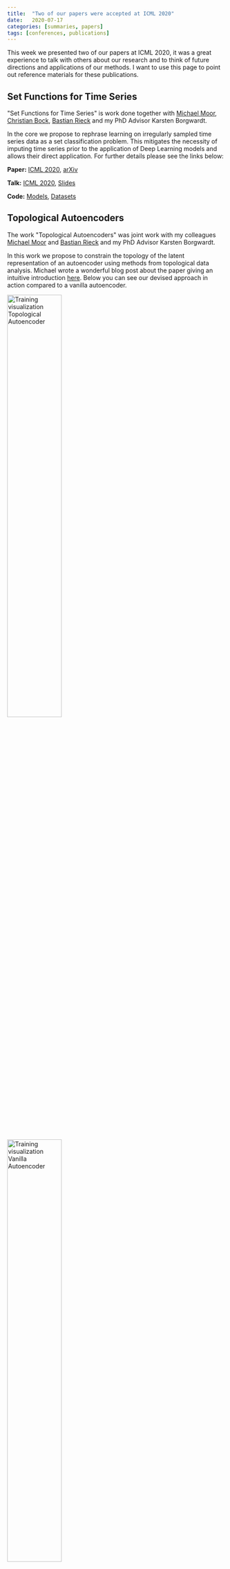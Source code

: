 ```yaml
---
title:  "Two of our papers were accepted at ICML 2020"
date:   2020-07-17
categories: [summaries, papers]
tags: [conferences, publications]
---
```


This week we presented two of our papers at ICML 2020, it was a great
experience to talk with others about our research and to think of future
directions and applications of our methods.  I want to use this page to point
out reference materials for these publications.

## Set Functions for Time Series

"Set Functions for Time Series" is work done together with [Michael
Moor](https://michaelmoor.ml/), [Christian Bock](https://christian.bock.ml), [Bastian
Rieck](https://bastian.rieck.me/) and my PhD Advisor Karsten Borgwardt.

In the core we propose to rephrase learning on irregularly sampled time series
data as a set classification problem. This mitigates the necessity of imputing
time series prior to the application of Deep Learning models and allows their
direct application.  For further details please see the links below:

**Paper:**
[ICML 2020](https://proceedings.icml.cc/static/paper_files/icml/2020/4750-Paper.pdf),
[arXiv](https://arxiv.org/abs/1909.12064)

**Talk:**
[ICML 2020](https://icml.cc/virtual/2020/poster/6545), [Slides](/assets/2020-07-16-ICML-SeFT-TopoAE/SeFT-slides.pdf)

**Code:**
[Models](https://github.com/BorgwardtLab/Set_Functions_for_Time_Series), [Datasets](https://github.com/ExpectationMax/medical_ts_datasets)

## Topological Autoencoders
The work "Topological Autoencoders" was joint work with my colleagues [Michael
Moor](https://michaelmoor.ml/) and [Bastian Rieck](https://bastian.rieck.me/)
and my PhD Advisor Karsten Borgwardt.

In this work we propose to constrain the topology of the  latent representation
of an autoencoder using methods from topological data analysis.
Michael wrote a wonderful blog post about the paper giving an intuitive
introduction [here](https://michaelmoor.ml/blog/topoae/main/).
Below you can see our devised approach in
action compared to a vanilla autoencoder.

<img alt="Training visualization Topological Autoencoder" src="/assets/2020-07-16-ICML-SeFT-TopoAE/topoae.gif" width="50%"> <img alt="Training visualization Vanilla Autoencoder" src="/assets/2020-07-16-ICML-SeFT-TopoAE/vanilla.gif" width="50%">

**Paper:**
[ICML 2020](https://proceedings.icml.cc/static/paper_files/icml/2020/613-Paper.pdf),
[arXiv](https://arxiv.org/abs/1906.00722)

**Talk:**
[ICML 2020](https://icml.cc/virtual/2020/poster/5851), [Slides](/assets/2020-07-16-ICML-SeFT-TopoAE/TopoAE-slides.pdf)

**Code:** [GitHub](https://github.com/BorgwardtLab/topological-autoencoders)

